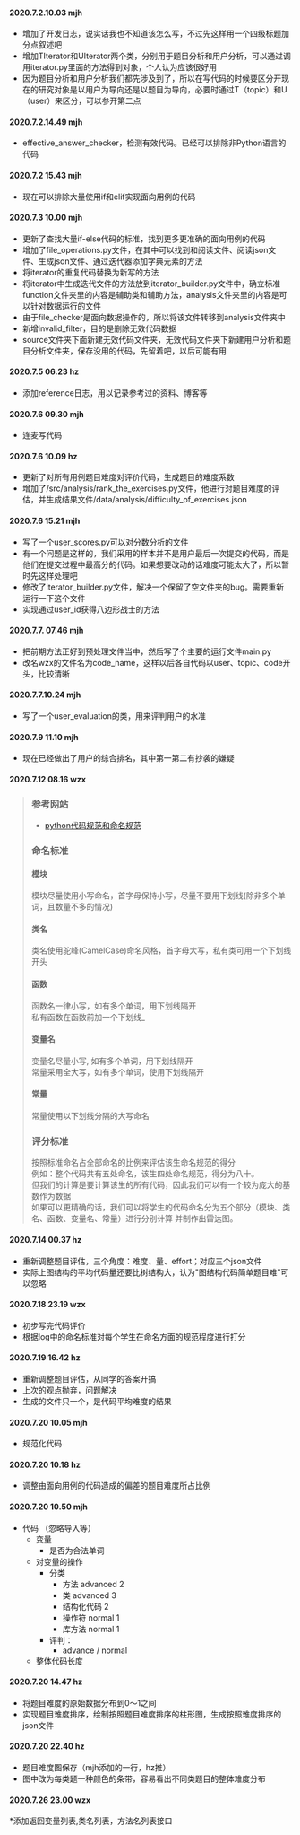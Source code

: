 #### 2020.7.2.10.03 mjh

* 增加了开发日志，说实话我也不知道该怎么写，不过先这样用一个四级标题加分点叙述吧
* 增加TIterator和UIterator两个类，分别用于题目分析和用户分析，可以通过调用iterator.py里面的方法得到对象，个人认为应该很好用
* 因为题目分析和用户分析我们都先涉及到了，所以在写代码的时候要区分开现在的研究对象是以用户为导向还是以题目为导向，必要时通过T（topic）和U（user）来区分，可以参开第二点



#### 2020.7.2.14.49 mjh

* effective_answer_checker，检测有效代码。已经可以排除非Python语言的代码



#### 2020.7.2 15.43 mjh

* 现在可以排除大量使用if和elif实现面向用例的代码



#### 2020.7.3 10.00 mjh

* 更新了查找大量if-else代码的标准，找到更多更准确的面向用例的代码
* 增加了file_operations.py文件，在其中可以找到和阅读文件、阅读json文件、生成json文件、通过迭代器添加字典元素的方法
* 将iterator的重复代码替换为新写的方法
* 将iterator中生成迭代文件的方法放到iterator_builder.py文件中，确立标准function文件夹里的内容是辅助类和辅助方法，analysis文件夹里的内容是可以针对数据运行的文件
* 由于file_checker是面向数据操作的，所以将该文件转移到analysis文件夹中
* 新增invalid_filter，目的是删除无效代码数据
* source文件夹下面新建无效代码文件夹，无效代码文件夹下新建用户分析和题目分析文件夹，保存没用的代码，先留着吧，以后可能有用



#### 2020.7.5 06.23 hz

* 添加reference日志，用以记录参考过的资料、博客等



#### 2020.7.6 09.30 mjh

* 连麦写代码



#### 2020.7.6 10.09 hz

* 更新了对所有用例题目难度对评价代码，生成题目的难度系数
* 增加了/src/analysis/rank_the_exercises.py文件，他进行对题目难度的评估，并生成结果文件/data/analysis/difficulty_of_exercises.json



#### 2020.7.6 15.21 mjh

* 写了一个user_scores.py可以对分数分析的文件
* 有一个问题是这样的，我们采用的样本并不是用户最后一次提交的代码，而是他们在提交过程中最高分的代码。如果想要改动的话难度可能太大了，所以暂时先这样处理吧
* 修改了iterator_builder.py文件，解决一个保留了空文件夹的bug。需要重新运行一下这个文件
* 实现通过user_id获得八边形战士的方法



#### 2020.7.7. 07.46 mjh

* 把前期方法正好到预处理文件当中，然后写了个主要的运行文件main.py
* 改名wzx的文件名为code_name，这样以后各自代码以user、topic、code开头，比较清晰



#### 2020.7.7.10.24 mjh

* 写了一个user_evaluation的类，用来评判用户的水准



#### 2020.7.9 11.10 mjh

* 现在已经做出了用户的综合排名，其中第一第二有抄袭的嫌疑



#### 2020.7.12 08.16 wzx

> ### 参考网站
>
> * <a href="https://www.jianshu.com/p/36e686decad2" target="_blank">python代码规范和命名规范</a>
>
> ### 命名标准
>
>  #### 模块 
>
> 模块尽量使用小写命名，首字母保持小写，尽量不要用下划线(除非多个单词，且数量不多的情况)
>
>  #### 类名
>
>  类名使用驼峰(CamelCase)命名风格，首字母大写，私有类可用一个下划线开头
>
>  #### 函数
>
>  函数名一律小写，如有多个单词，用下划线隔开  
>  私有函数在函数前加一个下划线_
>
>  #### 变量名
>
>  变量名尽量小写, 如有多个单词，用下划线隔开  
>  常量采用全大写，如有多个单词，使用下划线隔开
>
>  #### 常量
>
>  常量使用以下划线分隔的大写命名
>
>  ### 评分标准
>
>  按照标准命名占全部命名的比例来评估该生命名规范的得分   
>  例如：整个代码共有五处命名，该生四处命名规范，得分为八十。   
>  但我们的计算是要计算该生的所有代码，因此我们可以有一个较为庞大的基数作为数据  
>  如果可以更精确的话，我们可以将学生的代码命名分为五个部分（模块、类名、函数、变量名、常量）进行分别计算
>  并制作出雷达图。



#### 2020.7.14 00.37 hz

* 重新调整题目评估，三个角度：难度、量、effort；对应三个json文件
* 实际上图结构的平均代码量还要比树结构大，认为"图结构代码简单题目难"可以忽略



#### 2020.7.18 23.19 wzx

* 初步写完代码评价
* 根据log中的命名标准对每个学生在命名方面的规范程度进行打分 



#### 2020.7.19 16.42 hz

* 重新调整题目评估，从同学的答案开搞
* 上次的观点抛弃，问题解决
* 生成的文件只一个，是代码平均难度的结果



#### 2020.7.20 10.05 mjh

* 规范化代码



#### 2020.7.20 10.18 hz

* 调整由面向用例的代码造成的偏差的题目难度所占比例



#### 2020.7.20 10.50 mjh

* 代码 （忽略导入等）
  * 变量
    * 是否为合法单词
  * 对变量的操作
    * 分类
      * 方法 advanced 2
      * 类 advanced 3
      * 结构化代码 2
      * 操作符 normal 1
      * 库方法 normal 1
    * 评判：
      * advance / normal
  * 整体代码长度
  
  
  
#### 2020.7.20 14.47 hz

* 将题目难度的原始数据分布到0～1之间
* 实现题目难度排序，绘制按照题目难度排序的柱形图，生成按照难度排序的json文件



#### 2020.7.20 22.40 hz

* 题目难度图保存（mjh添加的一行，hz推）
* 图中改为每类题一种颜色的条带，容易看出不同类题目的整体难度分布

#### 2020.7.26 23.00 wzx

*添加返回变量列表,类名列表，方法名列表接口